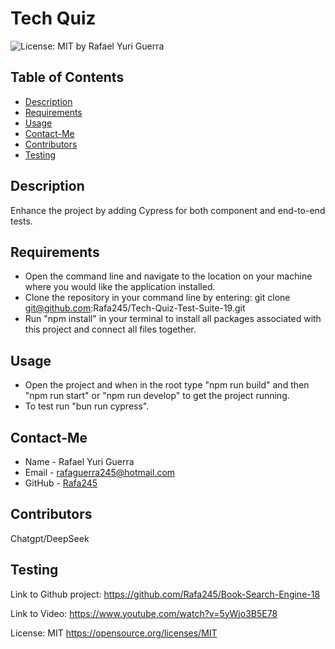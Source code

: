 # Tech Quiz
  ![License: MIT](https://img.shields.io/badge/License-MIT-yellow.svg)
  by Rafael Yuri Guerra
  ## Table of Contents
  * [Description](#description)
  * [Requirements](#requirements)
  * [Usage](#usage)
  * [Contact-Me](#contact-me)
  * [Contributors](#contributors)
  * [Testing](#testing)
  ## Description
  Enhance the project by adding Cypress for both component and end-to-end tests.
  ## Requirements
  * Open the command line and navigate to the location on your machine where you would like the application installed.
  * Clone the repository in your command line by entering: git clone git@github.com:Rafa245/Tech-Quiz-Test-Suite-19.git
  * Run "npm install" in your terminal to install all packages associated with this project and connect all files together.
  ## Usage
  * Open the project and when in the root type "npm run build" and then "npm run start" or "npm run develop" to get the project running.
  * To test run "bun run cypress".

  ## Contact-Me
  * Name - Rafael Yuri Guerra
  * Email - rafaguerra245@hotmail.com
  * GitHub - [Rafa245](https://github.com/Rafa245)
  ## Contributors
  Chatgpt/DeepSeek
  ## Testing
Link to Github project: https://github.com/Rafa245/Book-Search-Engine-18

Link to Video: https://www.youtube.com/watch?v=5yWjo3B5E78


License: MIT https://opensource.org/licenses/MIT